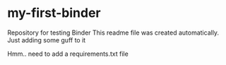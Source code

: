 # my-first-binder
Repository for testing Binder
This readme file was created automatically. Just adding some guff to it

Hmm.. need to add a requirements.txt file
